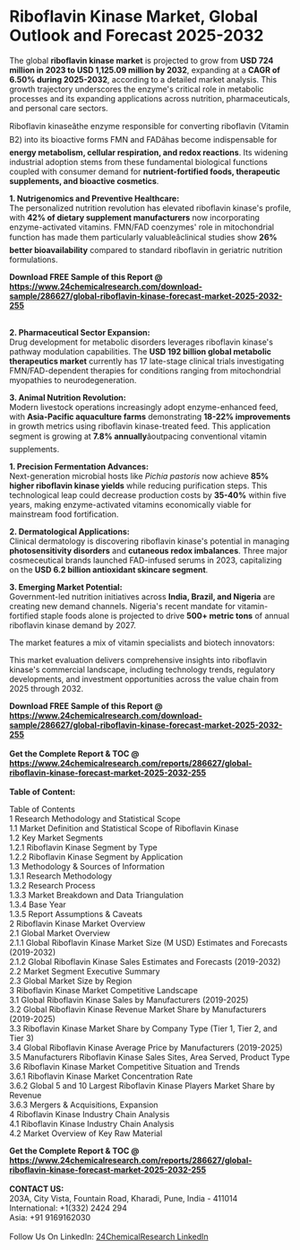 <h1>Riboflavin Kinase Market, Global Outlook and Forecast 2025-2032</h1><p>The global <strong>riboflavin kinase market</strong> is projected to grow from <strong>USD 724 million in 2023 to USD 1,125.09 million by 2032</strong>, expanding at a <strong>CAGR of 6.50% during 2025-2032</strong>, according to a detailed market analysis. This growth trajectory underscores the enzyme's critical role in metabolic processes and its expanding applications across nutrition, pharmaceuticals, and personal care sectors.</p><p>Riboflavin kinaseâthe enzyme responsible for converting riboflavin (Vitamin B2) into its bioactive forms FMN and FADâhas become indispensable for <strong>energy metabolism, cellular respiration, and redox reactions</strong>. Its widening industrial adoption stems from these fundamental biological functions coupled with consumer demand for <strong>nutrient-fortified foods, therapeutic supplements, and bioactive cosmetics</strong>.</p><p><strong>1. Nutrigenomics and Preventive Healthcare:</strong><br>
The personalized nutrition revolution has elevated riboflavin kinase's profile, with <strong>42% of dietary supplement manufacturers</strong> now incorporating enzyme-activated vitamins. FMN/FAD coenzymes' role in mitochondrial function has made them particularly valuableâclinical studies show <strong>26% better bioavailability</strong> compared to standard riboflavin in geriatric nutrition formulations.</p><div><b>Download FREE Sample of this Report @ 
            <a href="https://www.24chemicalresearch.com/download-sample/286627/global-riboflavin-kinase-forecast-market-2025-2032-255">
            https://www.24chemicalresearch.com/download-sample/286627/global-riboflavin-kinase-forecast-market-2025-2032-255</a></b></div><br><p><strong>2. Pharmaceutical Sector Expansion:</strong><br>
Drug development for metabolic disorders leverages riboflavin kinase's pathway modulation capabilities. The <strong>USD 192 billion global metabolic therapeutics market</strong> currently has 17 late-stage clinical trials investigating FMN/FAD-dependent therapies for conditions ranging from mitochondrial myopathies to neurodegeneration.</p><p><strong>3. Animal Nutrition Revolution:</strong><br>
Modern livestock operations increasingly adopt enzyme-enhanced feed, with <strong>Asia-Pacific aquaculture farms</strong> demonstrating <strong>18-22% improvements</strong> in growth metrics using riboflavin kinase-treated feed. This application segment is growing at <strong>7.8% annually</strong>âoutpacing conventional vitamin supplements.</p><p><strong>1. Precision Fermentation Advances:</strong><br>
Next-generation microbial hosts like <em>Pichia pastoris</em> now achieve <strong>85% higher riboflavin kinase yields</strong> while reducing purification steps. This technological leap could decrease production costs by <strong>35-40%</strong> within five years, making enzyme-activated vitamins economically viable for mainstream food fortification.</p><p><strong>2. Dermatological Applications:</strong><br>
Clinical dermatology is discovering riboflavin kinase's potential in managing <strong>photosensitivity disorders</strong> and <strong>cutaneous redox imbalances</strong>. Three major cosmeceutical brands launched FAD-infused serums in 2023, capitalizing on the <strong>USD 6.2 billion antioxidant skincare segment</strong>.</p><p><strong>3. Emerging Market Potential:</strong><br>
Government-led nutrition initiatives across <strong>India, Brazil, and Nigeria</strong> are creating new demand channels. Nigeria's recent mandate for vitamin-fortified staple foods alone is projected to drive <strong>500+ metric tons</strong> of annual riboflavin kinase demand by 2027.</p><p>The market features a mix of vitamin specialists and biotech innovators:</p><p>This market evaluation delivers comprehensive insights into riboflavin kinase's commercial landscape, including technology trends, regulatory developments, and investment opportunities across the value chain from 2025 through 2032.</p><div><b>Download FREE Sample of this Report @ 
            <a href="https://www.24chemicalresearch.com/download-sample/286627/global-riboflavin-kinase-forecast-market-2025-2032-255">
            https://www.24chemicalresearch.com/download-sample/286627/global-riboflavin-kinase-forecast-market-2025-2032-255</a></b></div><br><div><b>Get the Complete Report & TOC @ 
            <a href="https://www.24chemicalresearch.com/reports/286627/global-riboflavin-kinase-forecast-market-2025-2032-255">
            https://www.24chemicalresearch.com/reports/286627/global-riboflavin-kinase-forecast-market-2025-2032-255</a></b></div><br>
            <b>Table of Content:</b><p>Table of Contents<br />
1 Research Methodology and Statistical Scope<br />
1.1 Market Definition and Statistical Scope of Riboflavin Kinase<br />
1.2 Key Market Segments<br />
1.2.1 Riboflavin Kinase Segment by Type<br />
1.2.2 Riboflavin Kinase Segment by Application<br />
1.3 Methodology & Sources of Information<br />
1.3.1 Research Methodology<br />
1.3.2 Research Process<br />
1.3.3 Market Breakdown and Data Triangulation<br />
1.3.4 Base Year<br />
1.3.5 Report Assumptions & Caveats<br />
2 Riboflavin Kinase Market Overview<br />
2.1 Global Market Overview<br />
2.1.1 Global Riboflavin Kinase Market Size (M USD) Estimates and Forecasts (2019-2032)<br />
2.1.2 Global Riboflavin Kinase Sales Estimates and Forecasts (2019-2032)<br />
2.2 Market Segment Executive Summary<br />
2.3 Global Market Size by Region<br />
3 Riboflavin Kinase Market Competitive Landscape<br />
3.1 Global Riboflavin Kinase Sales by Manufacturers (2019-2025)<br />
3.2 Global Riboflavin Kinase Revenue Market Share by Manufacturers (2019-2025)<br />
3.3 Riboflavin Kinase Market Share by Company Type (Tier 1, Tier 2, and Tier 3)<br />
3.4 Global Riboflavin Kinase Average Price by Manufacturers (2019-2025)<br />
3.5 Manufacturers Riboflavin Kinase Sales Sites, Area Served, Product Type<br />
3.6 Riboflavin Kinase Market Competitive Situation and Trends<br />
3.6.1 Riboflavin Kinase Market Concentration Rate<br />
3.6.2 Global 5 and 10 Largest Riboflavin Kinase Players Market Share by Revenue<br />
3.6.3 Mergers & Acquisitions, Expansion<br />
4 Riboflavin Kinase Industry Chain Analysis<br />
4.1 Riboflavin Kinase Industry Chain Analysis<br />
4.2 Market Overview of Key Raw Material</p><div><b>Get the Complete Report & TOC @ 
            <a href="https://www.24chemicalresearch.com/reports/286627/global-riboflavin-kinase-forecast-market-2025-2032-255">
            https://www.24chemicalresearch.com/reports/286627/global-riboflavin-kinase-forecast-market-2025-2032-255</a></b></div><br><b>CONTACT US:</b><br>
            203A, City Vista, Fountain Road, Kharadi, Pune, India - 411014<br>
            International: +1(332) 2424 294<br>
            Asia: +91 9169162030 <br><br>
            Follow Us On LinkedIn: <a href="https://www.linkedin.com/company/24chemicalresearch/">24ChemicalResearch LinkedIn</a>
